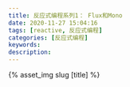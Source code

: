 ```yaml
---
title: 反应式编程系列1： Flux和Mono
date: 2020-11-27 15:04:16
tags: [reactive, 反应式编程]
categories: [反应式编程]
keywords:
description:
---
```

{% asset_img slug [title] %}
<!-- more -->

